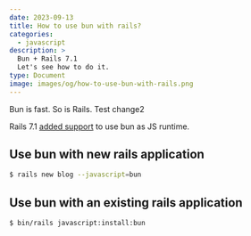```yaml
---
date: 2023-09-13
title: How to use bun with rails?
categories:
  - javascript
description: >
  Bun + Rails 7.1
  Let's see how to do it.
type: Document
image: images/og/how-to-use-bun-with-rails.png
---
```


Bun is fast. So is Rails. Test change2

Rails 7.1 [added support](https://github.com/rails/jsbundling-rails/pull/167) to use bun as JS runtime.

## Use bun with new rails application

```bash
$ rails new blog --javascript=bun
```

## Use bun with an existing rails application

```bash
$ bin/rails javascript:install:bun
```
